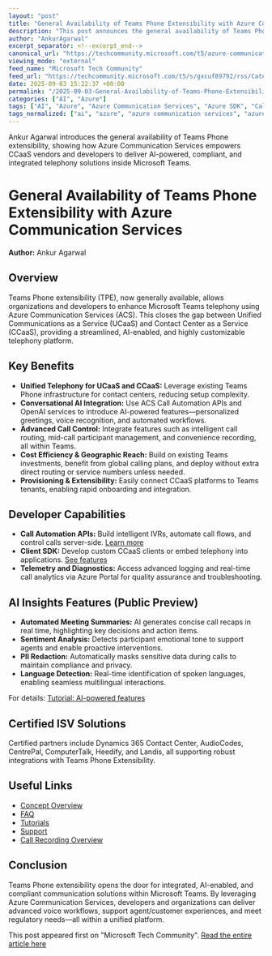 ```yaml
---
layout: "post"
title: "General Availability of Teams Phone Extensibility with Azure Communication Services"
description: "This post announces the general availability of Teams Phone extensibility (TPE) powered by Azure Communication Services. It details how TPE allows Contact Center as a Service (CCaaS) vendors to deeply integrate with Teams Phone, consolidating UCaaS and CCaaS, enabling conversational AI, advanced call controls, recording, and compliance features, and improving operational efficiency. Key capabilities include AI-powered insights, automated meeting summaries, PII redaction, and call automation APIs for building robust, scalable integrations. The post also covers benefits for developers, ISVs, and organizations looking to enhance their telephony platform with Microsoft's secure and extensible communication tools."
author: "AnkurAgarwal"
excerpt_separator: <!--excerpt_end-->
canonical_url: "https://techcommunity.microsoft.com/t5/azure-communication-services/general-availability-of-teams-phone-extensibility/ba-p/4446092"
viewing_mode: "external"
feed_name: "Microsoft Tech Community"
feed_url: "https://techcommunity.microsoft.com/t5/s/gxcuf89792/rss/Category?category.id=Azure"
date: 2025-09-03 15:22:37 +00:00
permalink: "/2025-09-03-General-Availability-of-Teams-Phone-Extensibility-with-Azure-Communication-Services.html"
categories: ["AI", "Azure"]
tags: ["AI", "Azure", "Azure Communication Services", "Azure SDK", "Call Automation API", "Call Recording", "CCaaS", "Community", "Compliance", "Conversational AI", "ISV Solutions", "Language Detection", "Meeting Summaries", "Microsoft Teams", "PII Redaction", "Real Time Analytics", "Teams Phone Extensibility", "Telephony Integration", "UCaaS", "Unified Communications"]
tags_normalized: ["ai", "azure", "azure communication services", "azure sdk", "call automation api", "call recording", "ccaas", "community", "compliance", "conversational ai", "isv solutions", "language detection", "meeting summaries", "microsoft teams", "pii redaction", "real time analytics", "teams phone extensibility", "telephony integration", "ucaas", "unified communications"]
---
```


Ankur Agarwal introduces the general availability of Teams Phone extensibility, showing how Azure Communication Services empowers CCaaS vendors and developers to deliver AI-powered, compliant, and integrated telephony solutions inside Microsoft Teams.<!--excerpt_end-->

# General Availability of Teams Phone Extensibility with Azure Communication Services

**Author:** Ankur Agarwal

## Overview

Teams Phone extensibility (TPE), now generally available, allows organizations and developers to enhance Microsoft Teams telephony using Azure Communication Services (ACS). This closes the gap between Unified Communications as a Service (UCaaS) and Contact Center as a Service (CCaaS), providing a streamlined, AI-enabled, and highly customizable telephony platform.

## Key Benefits

- **Unified Telephony for UCaaS and CCaaS:** Leverage existing Teams Phone infrastructure for contact centers, reducing setup complexity.
- **Conversational AI Integration:** Use ACS Call Automation APIs and OpenAI services to introduce AI-powered features—personalized greetings, voice recognition, and automated workflows.
- **Advanced Call Control:** Integrate features such as intelligent call routing, mid-call participant management, and convenience recording, all within Teams.
- **Cost Efficiency & Geographic Reach:** Build on existing Teams investments, benefit from global calling plans, and deploy without extra direct routing or service numbers unless needed.
- **Provisioning & Extensibility:** Easily connect CCaaS platforms to Teams tenants, enabling rapid onboarding and integration.

## Developer Capabilities

- **Call Automation APIs:** Build intelligent IVRs, automate call flows, and control calls server-side. [Learn more](https://learn.microsoft.com/en-us/azure/communication-services/concepts/call-automation/call-automation)
- **Client SDK:** Develop custom CCaaS clients or embed telephony into applications. [See features](https://learn.microsoft.com/en-us/azure/communication-services/concepts/voice-video-calling/calling-sdk-features)
- **Telemetry and Diagnostics:** Access advanced logging and real-time call analytics via Azure Portal for quality assurance and troubleshooting.

## AI Insights Features (Public Preview)

- **Automated Meeting Summaries:** AI generates concise call recaps in real time, highlighting key decisions and action items.
- **Sentiment Analysis:** Detects participant emotional tone to support agents and enable proactive interventions.
- **PII Redaction:** Automatically masks sensitive data during calls to maintain compliance and privacy.
- **Language Detection:** Real-time identification of spoken languages, enabling seamless multilingual interactions.

For details: [Tutorial: AI-powered features](https://learn.microsoft.com/en-us/azure/communication-services/how-tos/call-automation/real-time-transcription-tutorial?pivots=programming-language-csharp#sentiment-analysis-preview)

## Certified ISV Solutions

Certified partners include Dynamics 365 Contact Center, AudioCodes, CentrePal, ComputerTalk, Heedify, and Landis, all supporting robust integrations with Teams Phone Extensibility.

## Useful Links

- [Concept Overview](https://aka.ms/TPe-Overview)
- [FAQ](https://aka.ms/TPe-FAQ)
- [Tutorials](https://aka.ms/TPe-Tutorials)
- [Support](https://aka.ms/TPe-Support)
- [Call Recording Overview](https://learn.microsoft.com/azure/communication-services/concepts/voice-video-calling/call-recording)

## Conclusion

Teams Phone extensibility opens the door for integrated, AI-enabled, and compliant communication solutions within Microsoft Teams. By leveraging Azure Communication Services, developers and organizations can deliver advanced voice workflows, support agent/customer experiences, and meet regulatory needs—all within a unified platform.

This post appeared first on "Microsoft Tech Community". [Read the entire article here](https://techcommunity.microsoft.com/t5/azure-communication-services/general-availability-of-teams-phone-extensibility/ba-p/4446092)
